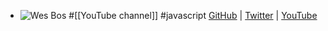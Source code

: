 - ![Wes Bos](https://pbs.twimg.com/profile_banners/815246/1517409113/1500x500)
  #[[YouTube channel]] #javascript 
  [GitHub](https://github.com/wesbos) | [Twitter](https://twitter.com/wesbos) | [YouTube](https://www.youtube.com/@WesBos)